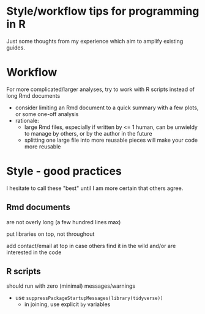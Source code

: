 # Style/workflow tips for programming in R

Just some thoughts from my experience which aim to amplify existing guides.


# Workflow

For more complicated/larger analyses, try to work with R scripts instead of long Rmd documents
- consider limiting an Rmd document to a quick summary with a few plots, or some one-off analysis
- rationale:
    - large Rmd files, especially if written by <= 1 human, can be unwieldy to manage by others, or by the author in the future
    - splitting one large file into more reusable pieces will make your code more reusable


# Style - good practices
I hesitate to call these "best" until I am more certain that others agree.

## Rmd documents

are not overly long (a few hundred lines max)

put libraries on top, not throughout

add contact/email at top in case others find it in the wild and/or are interested in the code


## R scripts

should run with zero (minimal) messages/warnings
- use `suppressPackageStartupMessages(library(tidyverse))`
    - in joining, use explicit `by` variables
  
